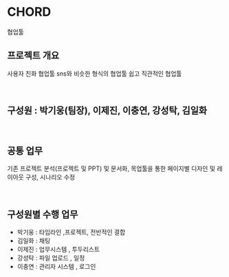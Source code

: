 


# CHORD
협업툴
<br>

## 프로젝트 개요
사용자 친화 협업툴
sns와 비슷한 형식의 협업툴
쉽고 직관적인 협업툴
<br>



<br>


## 구성원 : 박기웅(팀장), 이제진, 이충연, 강성탁, 김일화


<br>

## 공통 업무
기존 프로젝트 분석(프로젝트 및 PPT) 및 문서화, 목업툴을 통한 페이지별 디자인 및 레이아웃 구성, 시나리오 수정

<br>

## 구성원별 수행 업무
- 박기웅 : 타임라인 ,프로젝트, 전반적인 결합
- 김일화 : 채팅
- 이제진 : 업무시스템 , 투두리스트
- 강성탁 : 파일 업로드 , 일정
- 이충연 : 관리자 시스템 , 로그인
